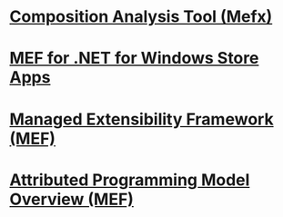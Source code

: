# [Composition Analysis Tool (Mefx)](composition-analysis-tool-mefx.md)
# [MEF for .NET for Windows Store Apps](mef-for-net-for-windows-store-apps.md)
# [Managed Extensibility Framework (MEF)](managed-extensibility-framework-mef.md)
# [Attributed Programming Model Overview (MEF)](attributed-programming-model-overview-mef.md)
